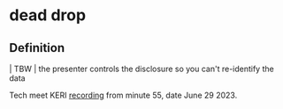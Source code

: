 # dead drop
## Definition
| TBW | 
the presenter controls the disclosure so you can't re-identify the data

Tech meet KERI [recording](https://hackmd.io/-soUScAqQEaSw5MJ71899w#2023-06-27) from minute 55, date June 29 2023.